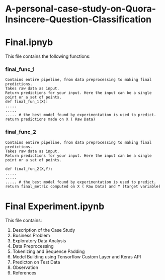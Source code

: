 # A-personal-case-study-on-Quora-Insincere-Question-Classification

# Final.ipnyb
This file contains the following functions:

### final_func_1

``` 
Contains entire pipeline, from data preprocessing to making final predictions.
Takes raw data as input.
Return predictions for your input. Here the input can be a single point or a set of points.
def final_fun_1(X):
.....
.....
..... # the best model found by experimentation is used to predict.
return predictions made on X ( Raw Data)
```


### final_func_2

``` 
Contains entire pipeline, from data preprocessing to making final predictions.
Takes raw data as input.
Return predictions for your input. Here the input can be a single point or a set of points.

def final_fun_2(X,Y):
.....
.....
..... # the best model found by experimentation is used to predict.
return final_metric computed on X ( Raw Data) and Y (target variable)
```

# Final Experiment.ipynb

This file contains:
1. Description of the Case Study 
2. Business Problem 
3. Exploratory Data Analysis
4. Data Preprocessing
5. Tokenizing and Sequence Padding
6. Model Building using Tensorflow Custom Layer and Keras API
7. Predicton on Test Data
8. Observation
9. References
